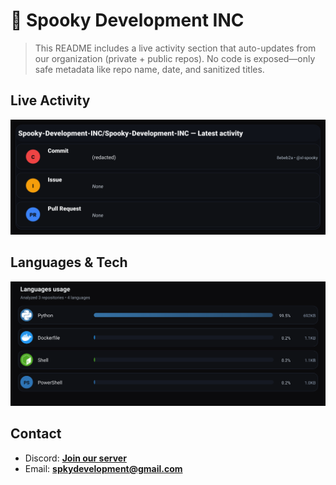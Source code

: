 # 👻 Spooky Development INC

> This README includes a live activity section that auto-updates from our organization (private + public repos). No code is exposed—only safe metadata like repo name, date, and sanitized titles.

## Live Activity
![Repo Snapshot](./assets/repo-snapshot.svg?v=51b8aeaa8f)

## Languages & Tech
![Languages Usage](./assets/languages.svg?v=3593b472fc)

## Contact
- Discord: **[Join our server](https://discord.gg/XYspZgEEJb)**
- Email: **spkydevelopment@gmail.com**
